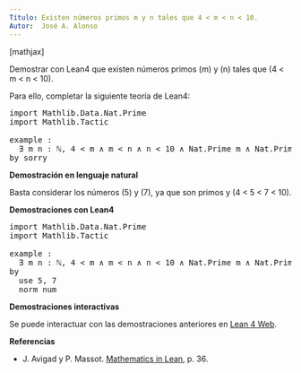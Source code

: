 ```yaml
---
Título: Existen números primos m y n tales que 4 < m < n < 10.
Autor:  José A. Alonso
---
```


[mathjax]

Demostrar con Lean4 que existen números primos \(m\) y \(n\) tales que \(4 < m < n < 10\).

Para ello, completar la siguiente teoría de Lean4:

<pre lang="lean">
import Mathlib.Data.Nat.Prime
import Mathlib.Tactic

example :
  ∃ m n : ℕ, 4 < m ∧ m < n ∧ n < 10 ∧ Nat.Prime m ∧ Nat.Prime n :=
by sorry
</pre>
<!--more-->

<b>Demostración en lenguaje natural</b>

Basta considerar los números \(5\) y \(7\), ya que son primos y \(4 < 5 < 7 < 10\).

<b>Demostraciones con Lean4</b>

<pre lang="lean">
import Mathlib.Data.Nat.Prime
import Mathlib.Tactic

example :
  ∃ m n : ℕ, 4 < m ∧ m < n ∧ n < 10 ∧ Nat.Prime m ∧ Nat.Prime n :=
by
  use 5, 7
  norm_num
</pre>

<b>Demostraciones interactivas</b>

Se puede interactuar con las demostraciones anteriores en <a href="https://live.lean-lang.org/#url=https://raw.githubusercontent.com/jaalonso/Calculemus2/main/src/Primos_intermedios.lean" rel="noopener noreferrer" target="_blank">Lean 4 Web</a>.

<b>Referencias</b>

<ul>
<li> J. Avigad y P. Massot. <a href="https://bit.ly/3U4UjBk">Mathematics in Lean</a>, p. 36.</li>
</ul>
